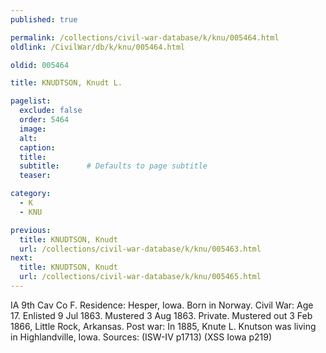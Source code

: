 ```yaml
---
published: true

permalink: /collections/civil-war-database/k/knu/005464.html
oldlink: /CivilWar/db/k/knu/005464.html

oldid: 005464

title: KNUDTSON, Knudt L.

pagelist:
  exclude: false
  order: 5464
  image: 
  alt:
  caption:
  title:
  subtitle:      # Defaults to page subtitle
  teaser:

category: 
  - K 
  - KNU

previous:
  title: KNUDTSON, Knudt
  url: /collections/civil-war-database/k/knu/005463.html  
next:
  title: KNUDTSON, Knudt
  url: /collections/civil-war-database/k/knu/005465.html   
---
```

IA 9th Cav Co F. Residence: Hesper, Iowa. Born in Norway. Civil War: Age 17. Enlisted 9 Jul 1863. Mustered 3 Aug 1863. Private. Mustered out 3 Feb 1866, Little Rock, Arkansas. Post war: In 1885, Knute L. Knutson was living in Highlandville, Iowa. Sources: (ISW-IV p1713) (XSS Iowa p219)